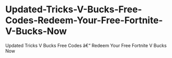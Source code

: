 # Updated-Tricks-V-Bucks-Free-Codes-Redeem-Your-Free-Fortnite-V-Bucks-Now
Updated Tricks V Bucks Free Codes â€“ Redeem Your Free Fortnite V Bucks Now

